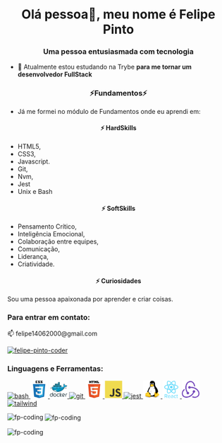 <h1 align="center">Olá  pessoa👋, meu nome é Felipe Pinto</h1>
<h3 align="center">Uma pessoa entusiasmada com tecnologia</h3>

- 🌱 Atualmente estou estudando na Trybe **para me tornar um desenvolvedor FullStack**

<h3 align="center">⚡Fundamentos⚡</h3>

- Já me formei no módulo de Fundamentos onde eu aprendi em:
<h4 align="center">⚡ HardSkills</h4>

- HTML5, 
- CSS3, 
- Javascript.
- Git,
- Nvm,
- Jest
- Unix e Bash

<h4 align="center">⚡ SoftSkills</h4>

- Pensamento Crítico,
- Inteligência Emocional,
- Colaboração entre equipes,
- Comunicação,
- Liderança,
- Criatividade.

<h4 align="center">⚡ Curiosidades</h4>
<p weigth="bold">Sou uma pessoa apaixonada por aprender e criar coisas.</p>

<h3 align="left">Para entrar em contato:</h3>
<p align="left">📫 felipe14062000@gmail.com</p>
<p align="left">
<a href="https://linkedin.com/in/felipe-pinto-coder" target="blank"><img align="center" src="https://raw.githubusercontent.com/rahuldkjain/github-profile-readme-generator/master/src/images/icons/Social/linked-in-alt.svg" alt="felipe-pinto-coder" height="30" width="40" /></a>
</p>



<h3 align="left">Linguagens e Ferramentas:</h3>
<p align="left"> <a href="https://www.gnu.org/software/bash/" target="_blank" rel="noreferrer"> <img src="https://www.vectorlogo.zone/logos/gnu_bash/gnu_bash-icon.svg" alt="bash" width="40" height="40"/> </a> <a href="https://www.w3schools.com/css/" target="_blank" rel="noreferrer"> <img src="https://raw.githubusercontent.com/devicons/devicon/master/icons/css3/css3-original-wordmark.svg" alt="css3" width="40" height="40"/> </a> <a href="https://www.docker.com/" target="_blank" rel="noreferrer"> <img src="https://raw.githubusercontent.com/devicons/devicon/master/icons/docker/docker-original-wordmark.svg" alt="docker" width="40" height="40"/> </a> <a href="https://git-scm.com/" target="_blank" rel="noreferrer"> <img src="https://www.vectorlogo.zone/logos/git-scm/git-scm-icon.svg" alt="git" width="40" height="40"/> </a> <a href="https://www.w3.org/html/" target="_blank" rel="noreferrer"> <img src="https://raw.githubusercontent.com/devicons/devicon/master/icons/html5/html5-original-wordmark.svg" alt="html5" width="40" height="40"/> </a> <a href="https://developer.mozilla.org/en-US/docs/Web/JavaScript" target="_blank" rel="noreferrer"> <img src="https://raw.githubusercontent.com/devicons/devicon/master/icons/javascript/javascript-original.svg" alt="javascript" width="40" height="40"/> </a> <a href="https://jestjs.io" target="_blank" rel="noreferrer"> <img src="https://www.vectorlogo.zone/logos/jestjsio/jestjsio-icon.svg" alt="jest" width="40" height="40"/> </a> <a href="https://www.linux.org/" target="_blank" rel="noreferrer"> <img src="https://raw.githubusercontent.com/devicons/devicon/master/icons/linux/linux-original.svg" alt="linux" width="40" height="40"/> </a> <a href="https://reactjs.org/" target="_blank" rel="noreferrer"> <img src="https://raw.githubusercontent.com/devicons/devicon/master/icons/react/react-original-wordmark.svg" alt="react" width="40" height="40"/> </a> <a href="https://redux.js.org" target="_blank" rel="noreferrer"> <img src="https://raw.githubusercontent.com/devicons/devicon/master/icons/redux/redux-original.svg" alt="redux" width="40" height="40"/> </a> <a href="https://tailwindcss.com/" target="_blank" rel="noreferrer"> <img src="https://www.vectorlogo.zone/logos/tailwindcss/tailwindcss-icon.svg" alt="tailwind" width="40" height="40"/> </a> </p>

<p><img align="left" src="https://github-readme-stats.vercel.app/api/top-langs?username=fp-coding&show_icons=true&locale=en&layout=compact" alt="fp-coding" /></p>

<p>&nbsp;<img align="center" src="https://github-readme-stats.vercel.app/api?username=fp-coding&show_icons=true&locale=en" alt="fp-coding" /></p>

<p><img align="center" src="https://github-readme-streak-stats.herokuapp.com/?user=fp-coding&" alt="fp-coding" /></p>

